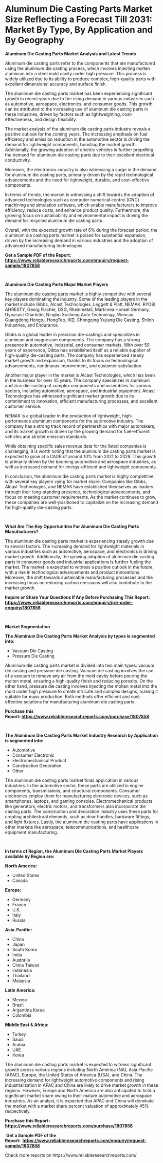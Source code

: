 <p><h1>Aluminum Die Casting Parts Market Size Reflecting a Forecast Till 2031: Market By Type, By Application and By Geography</h1></p><p><strong>Aluminum Die Casting Parts Market Analysis and Latest Trends</strong></p>
<p><p>Aluminum die casting parts refer to the components that are manufactured using the aluminum die casting process, which involves injecting molten aluminum into a steel mold cavity under high pressure. This process is widely utilized due to its ability to produce complex, high-quality parts with excellent dimensional accuracy and surface finish.</p><p>The aluminum die casting parts market has been experiencing significant growth in recent years due to the rising demand in various industries such as automotive, aerospace, electronics, and consumer goods. This growth can be attributed to the increasing use of aluminum die casting parts in these industries, driven by factors such as lightweighting, cost-effectiveness, and design flexibility.</p><p>The market analysis of the aluminum die casting parts industry reveals a positive outlook for the coming years. The increasing emphasis on fuel efficiency and emission reduction in the automotive sector is driving the demand for lightweight components, boosting the market growth. Additionally, the growing adoption of electric vehicles is further propelling the demand for aluminum die casting parts due to their excellent electrical conductivity.</p><p>Moreover, the electronics industry is also witnessing a surge in the demand for aluminum die casting parts, primarily driven by the rapid technological advancements and the need for lightweight, durable, and cost-effective components.</p><p>In terms of trends, the market is witnessing a shift towards the adoption of advanced technologies such as computer numerical control (CNC) machining and simulation software, which enable manufacturers to improve efficiency, reduce costs, and enhance product quality. Furthermore, the growing focus on sustainability and environmental impact is driving the demand for recycled aluminum die casting parts.</p><p>Overall, with the expected growth rate of 6% during the forecast period, the aluminum die casting parts market is poised for substantial expansion, driven by the increasing demand in various industries and the adoption of advanced manufacturing technologies.</p></p>
<p><strong>Get a Sample PDF of the Report:&nbsp; <a href="https://www.reliableresearchreports.com/enquiry/request-sample/1807858">https://www.reliableresearchreports.com/enquiry/request-sample/1807858</a></strong></p>
<p>&nbsp;</p>
<p><strong>Aluminum Die Casting Parts Major Market Players</strong></p>
<p><p>The aluminum die casting parts market is highly competitive with several key players dominating the industry. Some of the leading players in the market include Gibbs, Alcast Technologies, Leggett & Platt, NEMAK, RYOBI, AHRESTY, Georg Fischer, DSG, Rheinmetall, Martinrea Honsel Germany, Dynacast Charlotte, Ningbo Xusheng Auto Technology, Wencan, Guangdong Hongtu, HongTeo, IKD, Chongqing Yujiang Die Casting, Shiloh Industries, and Endurance.</p><p>Gibbs is a global leader in precision die-castings and specializes in aluminum and magnesium components. The company has a strong presence in automotive, industrial, and consumer markets. With over 50 years of experience, Gibbs has established itself as a reliable supplier of high-quality die-casting parts. The company has experienced steady market growth and expansion, thanks to its focus on technological advancements, continuous improvement, and customer satisfaction.</p><p>Another major player in the market is Alcast Technologies, which has been in the business for over 45 years. The company specializes in aluminum and zinc die-casting of complex components and assemblies for various sectors, including automotive, aerospace, and industrial equipment. Alcast Technologies has witnessed significant market growth due to its commitment to innovation, efficient manufacturing processes, and excellent customer service.</p><p>NEMAK is a global leader in the production of lightweight, high-performance aluminum components for the automotive industry. The company has a strong track record of partnerships with major automakers, and its market growth is driven by the growing demand for fuel-efficient vehicles and stricter emission standards.</p><p>While obtaining specific sales revenue data for the listed companies is challenging, it is worth noting that the aluminum die casting parts market is expected to grow at a CAGR of around 10% from 2021 to 2026. This growth is primarily driven by the booming automotive and aerospace industries, as well as increased demand for energy-efficient and lightweight components.</p><p>In conclusion, the aluminum die casting parts market is highly competitive, with several key players vying for market share. Companies like Gibbs, Alcast Technologies, and NEMAK have established themselves as leaders through their long-standing presence, technological advancements, and focus on meeting customer requirements. As the market continues to grow, these companies are well-positioned to capitalize on the increasing demand for high-quality die-casting parts.</p></p>
<p>&nbsp;</p>
<p><strong>What Are The Key Opportunities For Aluminum Die Casting Parts Manufacturers?</strong></p>
<p><p>The aluminum die casting parts market is experiencing steady growth due to several factors. The increasing demand for lightweight materials in various industries such as automotive, aerospace, and electronics is driving market growth. Additionally, the growing adoption of aluminum die casting parts in consumer goods and industrial applications is further fueling the market. The market is expected to witness a positive outlook in the future, with a rise in technological advancements and product innovations. Moreover, the shift towards sustainable manufacturing processes and the increasing focus on reducing carbon emissions will also contribute to the market growth.</p></p>
<p><strong>Inquire or Share Your Questions If Any Before Purchasing This Report: <a href="https://www.reliableresearchreports.com/enquiry/pre-order-enquiry/1807858">https://www.reliableresearchreports.com/enquiry/pre-order-enquiry/1807858</a></strong></p>
<p>&nbsp;</p>
<p><strong>Market Segmentation</strong></p>
<p><strong>The Aluminum Die Casting Parts Market Analysis by types is segmented into:</strong></p>
<p><ul><li>Vacuum Die Casting</li><li>Pressure Die Casting</li></ul></p>
<p><p>Aluminum die casting parts market is divided into two main types: vacuum die casting and pressure die casting. Vacuum die casting involves the use of a vacuum to remove any air from the mold cavity before pouring the molten metal, ensuring a high-quality finish and reducing porosity. On the other hand, pressure die casting involves injecting the molten metal into the mold under high pressure to create intricate and complex designs, making it suitable for mass production. Both methods offer efficient and cost-effective solutions for manufacturing aluminum die casting parts.</p></p>
<p><strong>Purchase this Report:&nbsp;<a href="https://www.reliableresearchreports.com/purchase/1807858">https://www.reliableresearchreports.com/purchase/1807858</a></strong></p>
<p>&nbsp;</p>
<p><strong>The Aluminum Die Casting Parts Market Industry Research by Application is segmented into:</strong></p>
<p><ul><li>Automotive</li><li>Consumer Electronic</li><li>Electromechanical Product</li><li>Construction Decoration</li><li>Other</li></ul></p>
<p><p>The aluminum die casting parts market finds application in various industries. In the automotive sector, these parts are utilized in engine components, transmissions, and structural components. Consumer electronics employ them for manufacturing electronic devices, such as smartphones, laptops, and gaming consoles. Electromechanical products like generators, electric motors, and transformers also incorporate die casting parts. The construction and decoration industry uses these parts for creating architectural elements, such as door handles, hardware fittings, and light fixtures. Lastly, the aluminum die casting parts have applications in other markets like aerospace, telecommunications, and healthcare equipment manufacturing.</p></p>
<p>&nbsp;</p>
<p><strong>In terms of Region, the Aluminum Die Casting Parts Market Players available by Region are:</strong></p>
<p>
    <p> <strong> North America: </strong>
        <ul>
            <li>United States</li>
            <li>Canada</li>
        </ul>
        </p> 
    <p> <strong> Europe: </strong>
        <ul>
            <li>Germany</li>
            <li>France</li>
            <li>U.K.</li>
            <li>Italy</li>
            <li>Russia</li>
        </ul>
        </p> 
    <p> <strong> Asia-Pacific: </strong>
        <ul>
            <li>China</li>
            <li>Japan</li>
            <li>South Korea</li>
            <li>India</li>
            <li>Australia</li>
            <li>China Taiwan</li>
            <li>Indonesia</li>
            <li>Thailand</li>
            <li>Malaysia</li>
        </ul>
        </p> 
    <p> <strong> Latin America: </strong>
        <ul>
            <li>Mexico</li>
            <li>Brazil</li>
            <li>Argentina Korea</li>
            <li>Colombia</li>
        </ul>
        </p> 
    <p> <strong> Middle East & Africa: </strong>
        <ul>
            <li>Turkey</li>
            <li>Saudi</li>
            <li>Arabia</li>
            <li>UAE</li>
            <li>Korea</li>
        </ul>
    </p>
    </p>
<p><p>The aluminum die casting parts market is expected to witness significant growth across various regions including North America (NA), Asia-Pacific (APAC), Europe, the United States of America (USA), and China. The increasing demand for lightweight automotive components and rising industrialization in APAC and China are likely to drive market growth in these regions. However, Europe and North America are also anticipated to hold a significant market share owing to their mature automotive and aerospace industries. As an analyst, it is expected that APAC and China will dominate the market with a market share percent valuation of approximately 45% respectively.</p></p>
<p><strong>Purchase this Report: <a href="https://www.reliableresearchreports.com/purchase/1807858">https://www.reliableresearchreports.com/purchase/1807858</a></strong></p>
<p>&nbsp;<strong>Get a Sample PDF of the Report:&nbsp;&nbsp;<a href="https://www.reliableresearchreports.com/enquiry/request-sample/1807858">https://www.reliableresearchreports.com/enquiry/request-sample/1807858</a></strong></p>
<p><strong></strong></p>
<p>Check more reports on https://www.reliableresearchreports.com/</p>